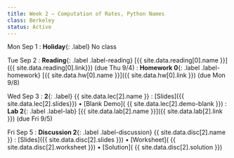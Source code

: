 ```yaml
---
title: Week 2 — Computation of Rates, Python Names
class: Berkeley
status: Active
---
```

Mon Sep 1
: **Holiday**{: .label} No class

Tue Sep 2 
: **Reading**{: .label .label-reading} [{{ site.data.reading[0].name }}]({{ site.data.reading[0].link}}) (due Thu 9/4)
: **Homework 0**{: .label .label-homework} [{{ site.data.hw[0].name }}]({{ site.data.hw[0].link }})
    (due Mon 9/8)

Wed Sep 3 
: **2**{: .label} {{ site.data.lec[2].name }} 
    : [Slides]({{ site.data.lec[2].slides}})
      &#8226; [Blank Demo]( {{ site.data.lec[2].demo-blank }})
: **Lab 2**{: .label .label-lab} [{{ site.data.lab[2].name }}]({{ site.data.lab[2].link }}) (due Fri 9/5)

Fri Sep 5
: **Discussion 2**{: .label .label-discussion} {{ site.data.disc[2].name }}
   : [Slides]({{ site.data.disc[2].slides }})
     &#8226; [Worksheet]( {{ site.data.disc[2].worksheet }})
     &#8226; [Solution]( {{ site.data.disc[2].solution }})


